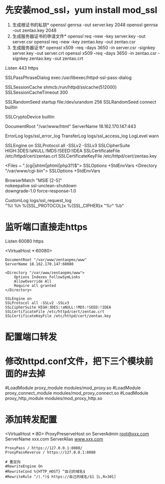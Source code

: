 # 先安装mod_ssl，yum install mod_ssl

1. 生成根证书的私钥*
openssl genrsa -out server.key 2048
openssl genrsa -out zentao.key 2048
2. 生成服务器证书的申请文件*
openssl req -new -key server.key -out server.csr
openssl req -new -key zentao.key -out zentao.csr
3. 生成服务器证书*
openssl x509 -req -days 3650 -in server.csr -signkey server.key -out server.crt
openssl x509 -req -days 3650 -in zentao.csr -signkey zentao.key -out zentao.crt



Listen 443 https

SSLPassPhraseDialog exec:/usr/libexec/httpd-ssl-pass-dialog

SSLSessionCache         shmcb:/run/httpd/sslcache(512000)
SSLSessionCacheTimeout  300

SSLRandomSeed startup file:/dev/urandom  256
SSLRandomSeed connect builtin

SSLCryptoDevice builtin

<VirtualHost _default_:443>
DocumentRoot "/var/www/html"
ServerName 18.162.170.147:443

ErrorLog logs/ssl_error_log
TransferLog logs/ssl_access_log
LogLevel warn

SSLEngine on
SSLProtocol all -SSLv2 -SSLv3
SSLCipherSuite HIGH:3DES:!aNULL:!MD5:!SEED:!IDEA
SSLCertificateFile /etc/httpd/cert/zentao.crt
SSLCertificateKeyFile /etc/httpd/cert/zentao.key

<Files ~ "\.(cgi|shtml|phtml|php3?)$">
    SSLOptions +StdEnvVars
</Files>
<Directory "/var/www/cgi-bin">
    SSLOptions +StdEnvVars
</Directory>

BrowserMatch "MSIE [2-5]" \
         nokeepalive ssl-unclean-shutdown \
         downgrade-1.0 force-response-1.0

CustomLog logs/ssl_request_log \
          "%t %h %{SSL_PROTOCOL}x %{SSL_CIPHER}x \"%r\" %b"

</VirtualHost>


# 监听端口直接走https
Listen 60080 https

<VirtualHost *:60080>

    DocumentRoot "/var/www/zentaopms/www"
    ServerName 18.162.170.147:60080

    <Directory "/var/www/zentaopms/www">
        Options Indexes FollowSymLinks
        AllowOverride All
        Require all granted
    </Directory>

    SSLEngine on
    SSLProtocol all -SSLv2 -SSLv3
    SSLCipherSuite HIGH:3DES:!aNULL:!MD5:!SEED:!IDEA
    SSLCertificateFile /etc/httpd/cert/zentao.crt
    SSLCertificateKeyFile /etc/httpd/cert/zentao.key

</VirtualHost>


# 配置端口转发
# 修改httpd.conf文件，把下三个模块前面的#去掉
 #LoadModule proxy_module modules/mod_proxy.so
 #LoadModule proxy_connect_module modules/mod_proxy_connect.so
 #LoadModule proxy_http_module modules/mod_proxy_http.so

# 添加转发配置
<VirtualHost *:80>
    ProxyPreserveHost on
    ServerAdmin root@xxx.com
    ServerName xxx.com
    ServerAlias www.xxx.com

    ProxyPass / https://127.0.0.1:8080/
    ProxyPassReverse / https://127.0.0.1:8080

    # 重定向
    #RewriteEngine On 
    #RewriteCond %{HTTP_HOST} ^自己的域名$ 
    #RewriteRule ^/(.*)$ https://自己的域名/$1 [L,R=301]

</VirtualHost>

